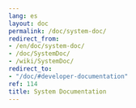 ```yaml
---
lang: es
layout: doc
permalink: /doc/system-doc/
redirect_from:
- /en/doc/system-doc/
- /doc/SystemDoc/
- /wiki/SystemDoc/
redirect_to:
- "/doc/#developer-documentation"
ref: 114
title: System Documentation
---
```

